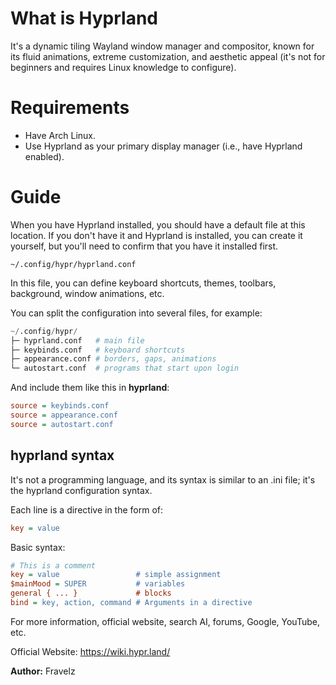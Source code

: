 # What is Hyprland

It's a dynamic tiling Wayland window manager and compositor, known for its fluid animations, extreme customization, and aesthetic appeal (it's not for beginners and requires Linux knowledge to configure).

# Requirements

* Have Arch Linux.
* Use Hyprland as your primary display manager (i.e., have Hyprland enabled).

# Guide

When you have Hyprland installed, you should have a default file at this location. If you don't have it and Hyprland is installed, you can create it yourself, but you'll need to confirm that you have it installed first.

```
~/.config/hypr/hyprland.conf
```

In this file, you can define keyboard shortcuts, themes, toolbars, background, window animations, etc.

You can split the configuration into several files, for example:

``` py
~/.config/hypr/
├─ hyprland.conf   # main file
├─ keybinds.conf   # keyboard shortcuts
├─ appearance.conf # borders, gaps, animations
└─ autostart.conf  # programs that start upon login
```

And include them like this in **hyprland**:

``` ini
source = keybinds.conf
source = appearance.conf
source = autostart.conf
```

## hyprland syntax
It's not a programming language, and its syntax is similar to an .ini file; it's the hyprland configuration syntax.

Each line is a directive in the form of:

``` ini
key = value
```

Basic syntax:

``` ini
# This is a comment
key = value                 # simple assignment
$mainMood = SUPER           # variables
general { ... }             # blocks
bind = key, action, command # Arguments in a directive
```

For more information, official website, search AI, forums, Google, YouTube, etc.

Official Website: https://wiki.hypr.land/

**Author:** Fravelz

